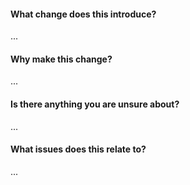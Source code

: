 <!--
A complete guide to completing the pull request template is available at
https://github.com/dogmatiq/.github/CONTRIBUTING.md.

Don't forget to update the CHANGELOG.md file! :)
-->

#### What change does this introduce?

...

#### Why make this change?

...

#### Is there anything you are unsure about?

...

#### What issues does this relate to?

...
